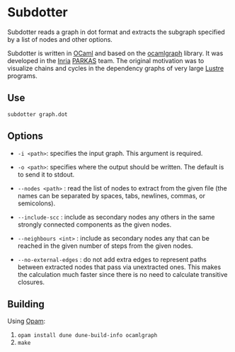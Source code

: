 Subdotter
========

Subdotter reads a graph in dot format and extracts the subgraph specified by 
a list of nodes and other options.

Subdotter is written in [OCaml](https://ocaml.org) and based on the 
[ocamlgraph](http://ocamlgraph.lri.fr) library. It was developed in the 
[Inria](https://www.inria.fr/fr) [PARKAS](https://parkas.di.ens.fr) team.
The original motivation was to visualize chains and cycles in the dependency 
graphs of very large 
[Lustre](https://www-verimag.imag.fr/The-Lustre-Programming-Language-and) 
programs.

Use
---

```
subdotter graph.dot
```

Options
-------

* `-i <path>`: specifies the input graph. This argument is required.

* `-o <path>`: specifies where the output should be written. The default is 
  to send it to stdout.

* `--nodes <path>` : read the list of nodes to extract from the given file
  (the names can be separated by spaces, tabs, newlines, commas, or 
  semicolons).

* `--include-scc` : include as secondary nodes any others in the same 
  strongly connected components as the given nodes.

* `--neighbours <int>` : include as secondary nodes any that can be reached 
  in the given number of steps from the given nodes.

* `--no-external-edges` : do not add extra edges to represent paths between 
  extracted nodes that pass via unextracted ones. This makes the calculation 
  much faster since there is no need to calculate transitive closures.

Building
--------

Using [Opam](https://opam.ocaml.org):

1. `opam install dune dune-build-info ocamlgraph`
2. `make`

